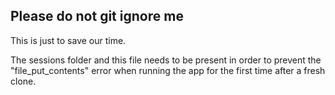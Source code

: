 ## Please do not git ignore me

This is just to save our time.

The sessions folder and this file needs to be present in order to prevent the "file_put_contents" error when running the app for the first time after a fresh clone.